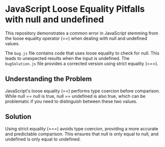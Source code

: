 # JavaScript Loose Equality Pitfalls with null and undefined
This repository demonstrates a common error in JavaScript stemming from the loose equality operator (==) when dealing with null and undefined values.

The `bug.js` file contains code that uses loose equality to check for null. This leads to unexpected results when the input is undefined. The `bugSolution.js` file provides a corrected version using strict equality (===).

## Understanding the Problem
JavaScript's loose equality (==) performs type coercion before comparison. While null == null is true, null == undefined is also true, which can be problematic if you need to distinguish between these two values.

## Solution
Using strict equality (===) avoids type coercion, providing a more accurate and predictable comparison.  This ensures that null is only equal to null, and undefined is only equal to undefined.